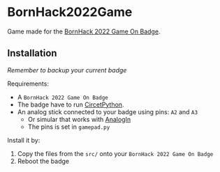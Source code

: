 # BornHack2022Game

Game made for the [BornHack 2022 Game On Badge](https://github.com/bornhack/badge2022).


## Installation

*Remember to backup your current badge*

Requirements: 
- A `BornHack 2022 Game On Badge` 
- The badge have to run [CircetPython](https://circuitpython.org/).
- An analog stick connected to your badge using pins: `A2` and `A3` 
    - Or simular that works with [AnalogIn](https://learn.adafruit.com/circuitpython-essentials/circuitpython-analog-in)
    - The pins is set in `gamepad.py`

Install it by: 

1. Copy the files from the `src/` onto your `BornHack 2022 Game On Badge`
2. Reboot the badge
